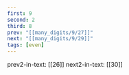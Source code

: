 ```yaml
---
first: 9
second: 2
third: 8
prev: "[[many_digits/9/27]]"
next: "[[many_digits/9/29]]"
tags: [even]
---
```

prev2-in-text: [[26]]
next2-in-text: [[30]]
